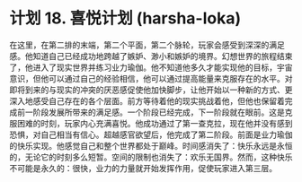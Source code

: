 # 计划 18. 喜悦计划 (harsha-loka)

在这里，在第二排的末端，第二个平面，第二个脉轮，玩家会感受到深深的满足感。他知道自己已经成功地跨越了嫉妒、渺小和嫉妒的境界。幻想世界的旅程结束了，他进入了现实世界并练习业力瑜伽。他不知道他多久才能实现他的目标，宇宙意识，但他可以通过自己的经验相信，他可以通过提高能量来克服存在的水平。对即将到来的与现实的冲突的厌恶感促使他加快脚步，让他开始以一种新的方式、更深入地感受自己存在的各个层面。前方等待着他的现实挑战着他，但他也保留着完成前一阶段发展所带来的满足感。一个阶段已经完成，下一阶段就在眼前。这是克服困难的时刻，玩家内心充满喜悦。他成功通过了第一查克拉，现在他并没有感到恐惧，对自己相当有信心。超越感官欲望后，他完成了第二阶段。前面是业力瑜伽的快乐实现。他感觉自己和整个世界都处于巅峰。时间感消失了：快乐永远是永恒的，无论它的时刻多么短暂。空间的限制也消失了：欢乐无国界。然而，这种快乐不可能是永久的：很快，业力的力量就开始发挥作用，促使玩家进入第三层。
